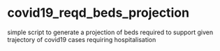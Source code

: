 # covid19_reqd_beds_projection
simple script to generate a projection of beds required to support given trajectory of covid19 cases requiring hospitalisation
